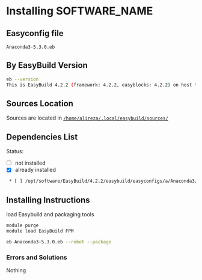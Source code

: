 # Installing SOFTWARE_NAME

## Easyconfig file

`Anaconda3-5.3.0.eb`

## By EasyBuild Version

```bash
eb --version
This is EasyBuild 4.2.2 (framework: 4.2.2, easyblocks: 4.2.2) on host test1.nhpcc.iut.
```

## Sources Location

Sources are located in [`/home/alireza/.local/easybuild/sources/`](sftp://alireza@172.16.189.18/home/alireza/.local/easybuild)

## Dependencies List

Status:

* [ ] not installed
* [X] already installed

```bash
 * [ ] /opt/software/EasyBuild/4.2.2/easybuild/easyconfigs/a/Anaconda3/Anaconda3-5.3.0.eb
```

## Installing Instructions

load Easybuild and packaging tools

```bash
module purge
module load EasyBuild FPM

eb Anaconda3-5.3.0.eb --robot --package
```

### Errors and Solutions

Nothing
